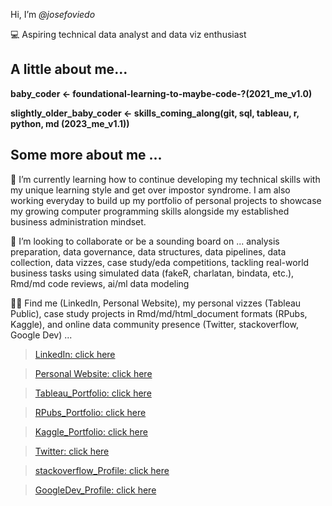 Hi, I’m *@josefoviedo*

💻 Aspiring technical data analyst and data viz enthusiast

## A little about me...

**baby_coder <- foundational-learning-to-maybe-code-?(2021_me_v1.0)**

**slightly_older_baby_coder <- skills_coming_along(git, sql, tableau, r, python, md (2023_me_v1.1))**

## Some more about me ...

🌱 I’m currently learning how to continue developing my technical skills with my unique learning style and get over impostor syndrome. I am also working everyday to build up my portfolio of personal projects to showcase my growing computer programming skills alongside my established business administration mindset.

💞️ I’m looking to collaborate or be a sounding board on ... analysis preparation, data governance, data structures, data pipelines, data collection, data vizzes, case study/eda competitions, tackling real-world business tasks using simulated data (fakeR, charlatan, bindata, etc.), Rmd/md code reviews, ai/ml data modeling

👀🔎 Find me (LinkedIn, Personal Website), my personal vizzes (Tableau Public), case study projects in Rmd/md/html_document formats (RPubs, Kaggle), and online data community presence (Twitter, stackoverflow, Google Dev) ... 


  > [LinkedIn: click here](https://www.linkedin.com/in/jose-oviedo-461278192/)

  > [Personal Website: click here](https://josefoviedo.blogspot.com/)

  > [Tableau_Portfolio: click here](https://public.tableau.com/app/profile/josefoviedo)

  > [RPubs_Portfolio: click here](https://rpubs.com/joseoviedo)

  > [Kaggle_Portfolio: click here](https://www.kaggle.com/josefoviedo)

  > [Twitter: click here](https://twitter.com/josefoviedo_)

  > [stackoverflow_Profile: click here](https://stackoverflow.com/users/19770925/jose-oviedo?tab=profile)

  > [GoogleDev_Profile: click here](https://g.dev/jfoviedo)
